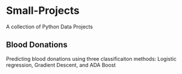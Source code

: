 # Small-Projects
A collection of Python Data Projects

## Blood Donations 
Predicting blood donations using three classificaiton methods: Logistic regression, Gradient Descent, and ADA Boost
